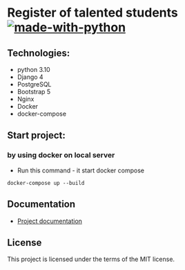 # Register of talented students [![made-with-python](https://img.shields.io/badge/Made%20with-Python-1f425f.svg)](https://www.python.org/)

## Technologies:
- python 3.10
- Django 4
- PostgreSQL
- Bootstrap 5
- Nginx
- Docker
- docker-compose

## Start project:

### by using docker on local server
- Run this command - it start docker compose
```
docker-compose up --build
```

## Documentation

- [Project documentation](./docs/README.md)

## License

This project is licensed under the terms of the MIT license.
